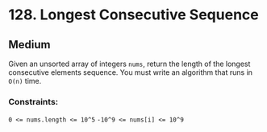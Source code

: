 # 128. Longest Consecutive Sequence

## Medium

Given an unsorted array of integers `nums`, return the length of the longest consecutive elements sequence.
You must write an algorithm that runs in `O(n)` time.

### Constraints:

`0 <= nums.length <= 10^5`
`-10^9 <= nums[i] <= 10^9`
